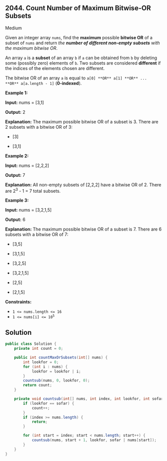 ## 2044\. Count Number of Maximum Bitwise-OR Subsets

Medium

Given an integer array `nums`, find the **maximum** possible **bitwise OR** of a subset of `nums` and return _the **number of different non-empty subsets** with the maximum bitwise OR_.

An array `a` is a **subset** of an array `b` if `a` can be obtained from `b` by deleting some (possibly zero) elements of `b`. Two subsets are considered **different** if the indices of the elements chosen are different.

The bitwise OR of an array `a` is equal to `a[0] **OR** a[1] **OR** ... **OR** a[a.length - 1]` (**0-indexed**).

**Example 1:**

**Input:** nums = [3,1]

**Output:** 2

**Explanation:** The maximum possible bitwise OR of a subset is 3. There are 2 subsets with a bitwise OR of 3: 

- [3] 

- [3,1]

**Example 2:**

**Input:** nums = [2,2,2]

**Output:** 7

**Explanation:** All non-empty subsets of [2,2,2] have a bitwise OR of 2. There are 2<sup>3</sup> - 1 = 7 total subsets.

**Example 3:**

**Input:** nums = [3,2,1,5]

**Output:** 6

**Explanation:** The maximum possible bitwise OR of a subset is 7. There are 6 subsets with a bitwise OR of 7: 

- [3,5] 

- [3,1,5] 

- [3,2,5] 

- [3,2,1,5] 

- [2,5] 

- [2,1,5]

**Constraints:**

*   `1 <= nums.length <= 16`
*   <code>1 <= nums[i] <= 10<sup>5</sup></code>

## Solution

```java
public class Solution {
    private int count = 0;

    public int countMaxOrSubsets(int[] nums) {
        int lookfor = 0;
        for (int i : nums) {
            lookfor = lookfor | i;
        }
        countsub(nums, 0, lookfor, 0);
        return count;
    }

    private void countsub(int[] nums, int index, int lookfor, int sofar) {
        if (lookfor == sofar) {
            count++;
        }
        if (index >= nums.length) {
            return;
        }

        for (int start = index; start < nums.length; start++) {
            countsub(nums, start + 1, lookfor, sofar | nums[start]);
        }
    }
}
```
